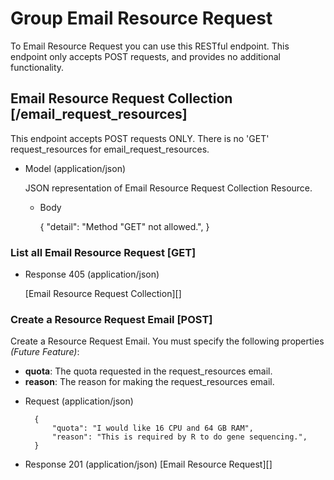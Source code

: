 # Group Email Resource Request
To Email Resource Request you can use this RESTful endpoint. This endpoint only accepts POST requests, and provides no additional functionality.


## Email Resource Request Collection [/email_request_resources]
This endpoint accepts POST requests ONLY. There is no 'GET' request_resources for email_request_resources.

+ Model (application/json)

    JSON representation of Email Resource Request Collection Resource.

    + Body

        {
            "detail": "Method \"GET\" not allowed.",
        }


### List all Email Resource Request [GET]
+ Response 405 (application/json)

    [Email Resource Request Collection][]

### Create a Resource Request Email [POST]
Create a Resource Request Email.  You must specify the following properties *(Future Feature)*:
- **quota**: The quota requested in the request_resources email.
- **reason**: The reason for making the request_resources email.

+ Request (application/json)

        {
            "quota": "I would like 16 CPU and 64 GB RAM",
            "reason": "This is required by R to do gene sequencing.",
        }

+ Response 201 (application/json)
  [Email Resource Request][]
